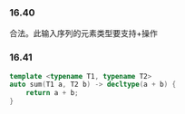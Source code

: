 ### 16.40
合法。此输入序列的元素类型要支持+操作

### 16.41
```cpp
template <typename T1, typename T2>
auto sum(T1 a, T2 b) -> decltype(a + b) {
    return a + b;
}
```